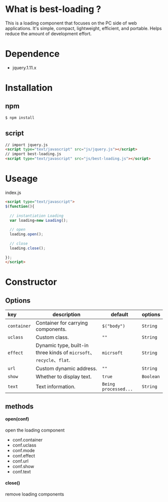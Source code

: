# What is best-loading ?
This is a loading component that focuses on the PC side of web applications. It's simple, compact, lightweight, efficient, and portable. Helps reduce the amount of development effort.
# Dependence 
- jquery.1.11.x
# Installation

## npm
```html
$ npm install
```
## script
```html
// import jquery.js
<script type="text/javascript" src="js/jquery.js"></script>
// import best-loading.js
<script type="text/javascript" src="js/best-loading.js"></script>
```
# Useage
index.js
```html
<script type="text/javascript">
$(function(){
  
  // instantiation Loading
  var loading=new Loading();
  
  // open
  loading.open();
  
  // close
  loading.close();
  
});
</script>
```
# Constructor
## Options
|key|description|default|options|
|:---|---|---|---|
| `container`|Container for carrying components.|`$("body")`|`String`|
| `uclass`|Custom class.|`""`|`String`|
| `effect`|Dynamic type, built-in three kinds of `micrsoft`、`recycle`、`flat`.|`micrsoft`|`String`|
| `url`|Custom dynamic address.|`""`|`String`|
| `show`|Whether to display text.|`true`|`Boolean`|
| `text`|Text information.|`Being processed...`|`String`|

## methods
#### open(conf)
open the loading component
- conf.container
- conf.uclass
- conf.mode 
- conf.effect
- conf.url
- conf.show
- conf.text

#### close()
remove loading components
